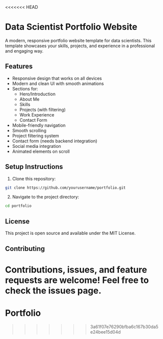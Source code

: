 <<<<<<< HEAD
# Data Scientist Portfolio Website

A modern, responsive portfolio website template for data scientists. This template showcases your skills, projects, and experience in a professional and engaging way.

## Features

- Responsive design that works on all devices
- Modern and clean UI with smooth animations
- Sections for:
  - Hero/Introduction
  - About Me
  - Skills
  - Projects (with filtering)
  - Work Experience
  - Contact Form
- Mobile-friendly navigation
- Smooth scrolling
- Project filtering system
- Contact form (needs backend integration)
- Social media integration
- Animated elements on scroll

## Setup Instructions

1. Clone this repository:
```bash
git clone https://github.com/yourusername/portfolio.git
```

2. Navigate to the project directory:
```bash
cd portfolio
```

## License

This project is open source and available under the MIT License.

## Contributing

Contributions, issues, and feature requests are welcome! Feel free to check the issues page. 
=======
# Portfolio
>>>>>>> 3a61f07e76290bfba6c167b30da5e24bee15d04d
